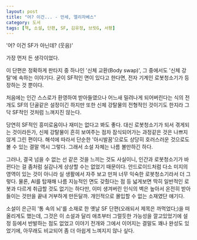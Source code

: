 ```yaml
---
layout: post
title: "어? 이건... - 만세, 엘리자베스"
category: 도서
tags: [책, 소설, 단편, SF, 김유정, 브릿G, 서평]
---
```


'어? 이건 SF가 아닌데? (웃음)'

가장 먼저 든 생각이었다.

이 단편은 정확하게 판타지 중 하나인 '신체 교환(Body swap)', 그 중에서도 '신체 강탈'에 속하는 이야기다.
굳이 SF적인 면이 있다고 한다면, 전자 기계인 로봇청소기가 등장하는 것 뿐이다.

처음에는 인간 스스로가 환영하여 받아들였으나 어느새 밀려나게 되어버린다는 식의 전개도
SF의 단골같은 설정이긴 하지만 또한 신체 강탈물의 전형적인 것이기도 한지라
그닥 SF적인 것처럼 느껴지진 않는다.

당연히 SF적인 흥미로움이나 재미는 없다고 봐도 좋다.
대신 로봇청소기가 되서 겪게되는 것이라든가,
신체 강탈물이 흔히 보여주는 점차 잠식되어가는 과정같은 것은 나쁘지 않게 그린 편이다.
해석에 따라서 단순한 '아시발꿈'으로도 상당히 호러스러운 것으로도 볼 수 있는 결말 역시 그렇다.
그래서 소설 자체는 나름 볼만하긴 하다.

그러나, 결국 넘을 수 없는 선 같은 것을 느끼는 것도 사실이니,
인간과 로봇청소기가 바뀐다는 걸 좀처럼 실감나게 상상할 수는 없었기 때문이다.
안드로이드처럼 다소 미지의 영역이 있는 것이 아니라
실 생활에서 자주 보고 만져 너무 익숙한 로봇청소기라서 더 그렇다.
물론, AI를 탑재해 나름 지능적인 면도 갖췄다는 점 등 넓게보면 딱히 일반적인 로봇과 다르게 취급할 것도 없기는 하다만,
이미 생겨버린 인식의 벽은 높아서 온전히 받아들이는 것만을 끝내 거부하게 만든달까.
개인적으로 몰입할 수 없는 소재였단 얘기다.

소설이 은근히 '통 속의 뇌'를 소재로 한 옛날 SF 단편(오래되서 제목은 까먹었다;)을 떠올리게도 했는데,
그것은 이 소설과 달리 애초부터 그럴듯한 가능성을 깔고있었기에 설정 등에서 반발하는 점도 없었고
이야기 전개와 그에서 이어지는 결말도 꽤나 완성도 있었기에,
아무래도 비교되어 좀 더 아쉽게 느껴지지 않나 싶다.
